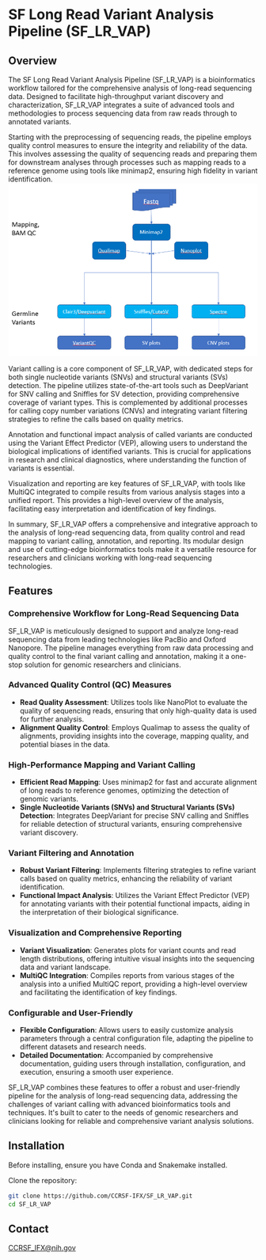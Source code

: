 # SF Long Read Variant Analysis Pipeline (SF_LR_VAP)

## Overview
The SF Long Read Variant Analysis Pipeline (SF_LR_VAP) is a bioinformatics workflow tailored for the comprehensive analysis of long-read sequencing data. Designed to facilitate high-throughput variant discovery and characterization, SF_LR_VAP integrates a suite of advanced tools and methodologies to process sequencing data from raw reads through to annotated variants.

Starting with the preprocessing of sequencing reads, the pipeline employs quality control measures to ensure the integrity and reliability of the data. This involves assessing the quality of sequencing reads and preparing them for downstream analyses through processes such as mapping reads to a reference genome using tools like minimap2, ensuring high fidelity in variant identification.
![SF_LR_VAP](/resources/sf_lr_var.PNG)

Variant calling is a core component of SF_LR_VAP, with dedicated steps for both single nucleotide variants (SNVs) and structural variants (SVs) detection. The pipeline utilizes state-of-the-art tools such as DeepVariant for SNV calling and Sniffles for SV detection, providing comprehensive coverage of variant types. This is complemented by additional processes for calling copy number variations (CNVs) and integrating variant filtering strategies to refine the calls based on quality metrics.

Annotation and functional impact analysis of called variants are conducted using the Variant Effect Predictor (VEP), allowing users to understand the biological implications of identified variants. This is crucial for applications in research and clinical diagnostics, where understanding the function of variants is essential.

Visualization and reporting are key features of SF_LR_VAP, with tools like MultiQC integrated to compile results from various analysis stages into a unified report. This provides a high-level overview of the analysis, facilitating easy interpretation and identification of key findings.

In summary, SF_LR_VAP offers a comprehensive and integrative approach to the analysis of long-read sequencing data, from quality control and read mapping to variant calling, annotation, and reporting. Its modular design and use of cutting-edge bioinformatics tools make it a versatile resource for researchers and clinicians working with long-read sequencing technologies.


## Features

### Comprehensive Workflow for Long-Read Sequencing Data
SF_LR_VAP is meticulously designed to support and analyze long-read sequencing data from leading technologies like PacBio and Oxford Nanopore. The pipeline manages everything from raw data processing and quality control to the final variant calling and annotation, making it a one-stop solution for genomic researchers and clinicians.

### Advanced Quality Control (QC) Measures
- **Read Quality Assessment**: Utilizes tools like NanoPlot to evaluate the quality of sequencing reads, ensuring that only high-quality data is used for further analysis.
- **Alignment Quality Control**: Employs Qualimap to assess the quality of alignments, providing insights into the coverage, mapping quality, and potential biases in the data.

### High-Performance Mapping and Variant Calling
- **Efficient Read Mapping**: Uses minimap2 for fast and accurate alignment of long reads to reference genomes, optimizing the detection of genomic variants.
- **Single Nucleotide Variants (SNVs) and Structural Variants (SVs) Detection**: Integrates DeepVariant for precise SNV calling and Sniffles for reliable detection of structural variants, ensuring comprehensive variant discovery.

### Variant Filtering and Annotation
- **Robust Variant Filtering**: Implements filtering strategies to refine variant calls based on quality metrics, enhancing the reliability of variant identification.
- **Functional Impact Analysis**: Utilizes the Variant Effect Predictor (VEP) for annotating variants with their potential functional impacts, aiding in the interpretation of their biological significance.

### Visualization and Comprehensive Reporting
- **Variant Visualization**: Generates plots for variant counts and read length distributions, offering intuitive visual insights into the sequencing data and variant landscape.
- **MultiQC Integration**: Compiles reports from various stages of the analysis into a unified MultiQC report, providing a high-level overview and facilitating the identification of key findings.

### Configurable and User-Friendly
- **Flexible Configuration**: Allows users to easily customize analysis parameters through a central configuration file, adapting the pipeline to different datasets and research needs.
- **Detailed Documentation**: Accompanied by comprehensive documentation, guiding users through installation, configuration, and execution, ensuring a smooth user experience.

SF_LR_VAP combines these features to offer a robust and user-friendly pipeline for the analysis of long-read sequencing data, addressing the challenges of variant calling with advanced bioinformatics tools and techniques. It's built to cater to the needs of genomic researchers and clinicians looking for reliable and comprehensive variant analysis solutions.


## Installation
Before installing, ensure you have Conda and Snakemake installed.

Clone the repository:
```bash
git clone https://github.com/CCRSF-IFX/SF_LR_VAP.git
cd SF_LR_VAP
```

## Contact
CCRSF_IFX@nih.gov
